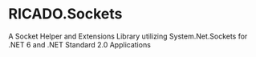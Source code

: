 # RICADO.Sockets
A Socket Helper and Extensions Library utilizing System.Net.Sockets for .NET 6 and .NET Standard 2.0 Applications
